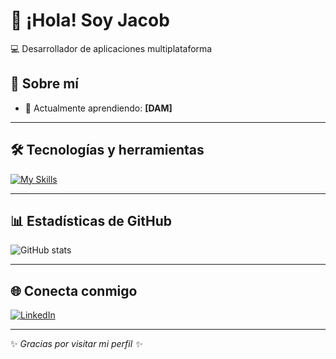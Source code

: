 # 👋 ¡Hola! Soy Jacob

💻 Desarrollador de aplicaciones multiplataforma 

## 🚀 Sobre mí
- 🌱 Actualmente aprendiendo: **[DAM]**


---

## 🛠️ Tecnologías y herramientas
[![My Skills](https://skillicons.dev/icons?i=js,python,java,git,github,docker,linux&theme=light)](https://skillicons.dev)

---

## 📊 Estadísticas de GitHub
![GitHub stats](https://github-readme-stats.vercel.app/api?username=itsjacobs&show_icons=true&theme=radical)  


---

## 🌐 Conecta conmigo
[![LinkedIn](https://img.shields.io/badge/LinkedIn-0077B5?style=for-the-badge&logo=linkedin&logoColor=white)](https://linkedin.com/in/TU_USUARIO)  

---
✨ *Gracias por visitar mi perfil ✨*
